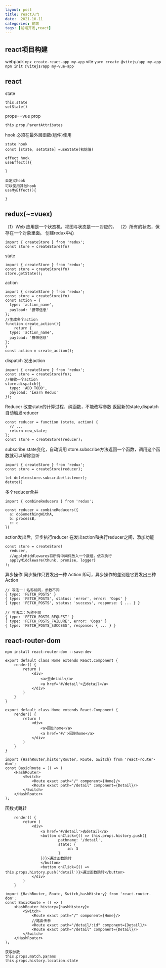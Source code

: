 ```yaml
---
layout: post
title: react入门
date:  2021-10-11
categories: 前端
tags: [前端开发,react]
---
```


## react项目构建
webpack
`npx create-react-app my-app`
vite
`yarn create @vitejs/app my-app` 
`npm init @vitejs/app my-vue-app` 

## react
state
```
this.state
setState()
```

props==vue prop
```
this.prop.ParentAttributes
```

hook
必须在最外层函数(组件)使用
```
state hook
const [state, setState] =useState(初始值) 

effect hook
useEffect(){
  
} 

自定义hook
可以使用其他hook
useMyEffect(){
  
} 
```


## redux(~=vuex)
（1）Web 应用是一个状态机，视图与状态是一一对应的。
（2）所有的状态，保存在一个对象里面。
创建redux中心
```
import { createStore } from 'redux';
const store = createStore(fn)
```
state
```
import { createStore } from 'redux';
const store = createStore(fn)
store.getState();
```
action
```
import { createStore } from 'redux';
const store = createStore(fn)
const action = {
  type: 'action_name',
  payload: '携带信息'
};
//生成多个action
function create_action(){
    return {
  type: 'action_name',
  payload: '携带信息'
};
}
const action = create_action();
```
dispatch
发出action
```
import { createStore } from 'redux';
const store = createStore(fn);
//接收一个action
store.dispatch({
  type: 'ADD_TODO',
  payload: 'Learn Redux'
});
```
Reducer
改变state的计算过程，纯函数，不能改写参数
返回新的state,dispatch自动触发reducer
```
const reducer = function (state, action) {
  // ...
  return new_state;
};
const store = createStore(reducer);
```
subscribe
state变化，自动调用
store.subscribe方法返回一个函数，调用这个函数就可以解除监听
```
import { createStore } from 'redux';
const store = createStore(reducer);

let delete=store.subscribe(listener);
detete()
```
多个reducer合并
```
import { combineReducers } from 'redux';

const reducer = combineReducers({
  a: doSomethingWithA,
  b: processB,
  c: c
})
```

action发出后，异步执行reducer
在发出action和执行reducer之间，添加功能
```
const store = createStore(
  reducer,
  //applyMiddlewares将所有中间件放入一个数组，依次执行
  applyMiddleware(thunk, promise, logger)
);
```
异步操作
同步操作只要发出一种 Action 即可，异步操作的差别是它要发出三种 Action
```
// 写法一：名称相同，参数不同
{ type: 'FETCH_POSTS' }
{ type: 'FETCH_POSTS', status: 'error', error: 'Oops' }
{ type: 'FETCH_POSTS', status: 'success', response: { ... } }

// 写法二：名称不同
{ type: 'FETCH_POSTS_REQUEST' }
{ type: 'FETCH_POSTS_FAILURE', error: 'Oops' }
{ type: 'FETCH_POSTS_SUCCESS', response: { ... } }
```



## react-router-dom
`npm install react-router-dom --save-dev`

```
export default class Home extends React.Component {
    render() {
        return (
            <div>
                <a>去detail</a>
                <a href='#/detail'>去detail</a>
            </div>
        )
    }
}

export default class Home extends React.Component {
    render() {
        return (
            <div>
                <a>回到home</a>
                <a href='#/'>回到home</a>           
            </div>
        )
    }
}

import {HashRouter,historyRouter, Route, Switch} from 'react-router-dom';
const BasicRoute = () => (
    <HashRouter>
        <Switch>
            <Route exact path="/" component={Home}/>
            <Route exact path="/detail" component={Detail}/>
        </Switch>
    </HashRouter>
);
```
函数式跳转
```
    render() {
        return (
            <div>
                <a href='#/detail'>去detail</a>
                <button onClick={() => this.props.history.push({
                        pathname: '/detail',
                        state: {
                            id: 3
                        }
                })}>通过函数跳转
                </button>
                <button onClick={() => this.props.history.push('detail')}>通过函数跳转</button>
            </div>
        )
    }

import {HashRouter, Route, Switch,hashHistory} from 'react-router-dom';
const BasicRoute = () => (
    <HashRouter history={hashHistory}>
        <Switch>
            <Route exact path="/" component={Home}/>
            //路由传参
            <Route exact path="/detail/:id" component={Detail}/>
            <Route exact path="/detail" component={Detail}/>
        </Switch>
    </HashRouter>
);

获取参数
this.props.match.params
this.props.history.location.state
```
